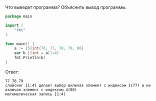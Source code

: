 Что выведет программа? Объяснить вывод программы.

```go
package main

import (
    "fmt"
)

func main() {
    a := [5]int{76, 77, 78, 79, 80}
    var b []int = a[1:4]
    fmt.Println(b)
}
```

Ответ:

```text
77 78 79
слайсинг [1:4] делает выбор включая элемент с индексом 1(77) и не включая элемент с индексом 4(80)
математическая запись [1:4)
```
